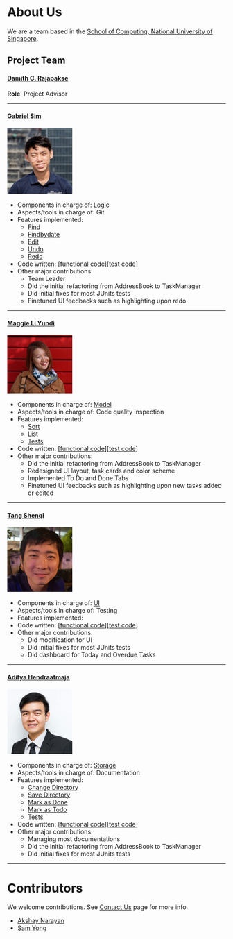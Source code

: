 # About Us

We are a team based in the [School of Computing, National University of Singapore](http://www.comp.nus.edu.sg).

## Project Team

#### [Damith C. Rajapakse](http://www.comp.nus.edu.sg/~damithch) <br>
**Role**: Project Advisor

-----

#### [Gabriel Sim](http://github.com/gabrielsim1993)
<img src="images/gabriel.png" width="150"><br>
* Components in charge of: [Logic](https://github.com/CS2103JAN2017-F12-B3/main/blob/master/docs/DeveloperGuide.md#23-logic-component)
* Aspects/tools in charge of: Git
* Features implemented:
   * [Find](https://github.com/CS2103JAN2017-F12-B3/main/blob/master/docs/UserGuide.md#110-finding-all-tasks-containing-any-keyword-in-their-task-title--description--tags-find)
   * [Findbydate](https://github.com/CS2103JAN2017-F12-B3/main/blob/master/docs/UserGuide.md#238-find-tasks-by-date-findbydate)
   * [Edit](https://github.com/CS2103JAN2017-F12-B3/main/blob/master/docs/UserGuide.md#96-editing-a-task--edit)
   * [Undo](https://github.com/CS2103JAN2017-F12-B3/main/blob/master/docs/UserGuide.md#206-undo-the-last-user-command-that-changes-data-undo)
   * [Redo](https://github.com/CS2103JAN2017-F12-B3/main/blob/master/docs/UserGuide.md#221-redo-the-last-undo-command-redo)
* Code written: [[functional code](https://github.com/CS2103JAN2017-F12-B3/main/blob/master/collated/main/A0140032E.md)][[test code](https://github.com/CS2103JAN2017-F12-B3/main/blob/master/collated/test/A0140032E.md)]
* Other major contributions:
  * Team Leader
  * Did the initial refactoring from AddressBook to TaskManager
  * Did initial fixes for most JUnits tests
  * Finetuned UI feedbacks such as highlighting upon redo

-----

#### [Maggie Li Yundi](http://github.com/maggiemeow)
<img src="images/maggiemeow.png" width="150"><br>
* Components in charge of: [Model](https://github.com/CS2103JAN2017-F12-B3/main/blob/master/docs/DeveloperGuide.md#24-model-component)
* Aspects/tools in charge of: Code quality inspection
* Features implemented:
   * [Sort](https://github.com/CS2103JAN2017-F12-B3/main/blob/master/docs/UserGuide.md#143-sorting-tasks--sort)
   * [List](https://github.com/CS2103JAN2017-F12-B3/main/blob/master/docs/UserGuide.md#62-listing-tasks--list)
   * [Tests](https://github.com/CS2103JAN2017-F12-B3/main/blob/master/docs/UserGuide.md#28-Tests)
* Code written: [[functional code](https://github.com/CS2103JAN2017-F12-B3/main/blob/master/collated/main/A0131278H.md)][[test code](https://github.com/CS2103JAN2017-F12-B3/main/blob/master/collated/test/A0131278H.md)]
* Other major contributions:
  * Did the initial refactoring from AddressBook to TaskManager
  * Redesigned UI layout, task cards and color scheme
  * Implemented To Do and Done Tabs
  * Finetuned UI feedbacks such as highlighting upon new tasks added or edited

-----

#### [Tang Shenqi](http://github.com/tangshenqi)
<img src="images/shenqit.png" width="150"><br>
* Components in charge of: [UI](https://github.com/CS2103JAN2017-F12-B3/main/blob/master/docs/DeveloperGuide.md#22-ui-component)
* Aspects/tools in charge of: Testing
* Features implemented:
* Code written: [[functional code](https://github.com/CS2103JAN2017-F12-B3/main/blob/master/collated/main/A0114523U.md)][[test code](https://github.com/CS2103JAN2017-F12-B3/main/blob/master/collated/test/A0114523U.md)]
* Other major contributions:
  * Did modification for UI
  * Did initial fixes for most JUnits tests
  * Did dashboard for Today and Overdue Tasks

-----

#### [Aditya Hendraatmaja](https://github.com/ahendraatmaja)
<img src="images/aditya.jpg" width="150"><br>
* Components in charge of: [Storage](https://github.com/CS2103JAN2017-F12-B3/main/blob/master/docs/DeveloperGuide.md#storage-component)
* Aspects/tools in charge of: Documentation
* Features implemented:
   * [Change Directory](https://github.com/CS2103JAN2017-F12-B3/main/blob/master/docs/UserGuide.md#212-change-the-directory-of-the-task-manager--load-or-open)
   * [Save Directory](https://github.com/CS2103JAN2017-F12-B3/main/blob/master/docs/UserGuide.md#213-save-the-task-manager-to-a-specified-directory-save-or--saveas)
   * [Mark as Done](https://github.com/CS2103JAN2017-F12-B3/main/blob/master/docs/UserGuide.md#250-marking-a-task-as-done--done-or-complete-or-finish)
   * [Mark as Todo](https://github.com/CS2103JAN2017-F12-B3/main/blob/master/docs/UserGuide.md#268-marking-a-task-as-todo--undone-or-revert)
   * [Tests](https://github.com/CS2103JAN2017-F12-B3/main/blob/master/docs/UserGuide.md#28-Tests)
* Code written: [[functional code](https://github.com/CS2103JAN2017-F12-B3/main/blob/master/collated/main/A0114269E.md)][[test code](https://github.com/CS2103JAN2017-F12-B3/main/blob/master/collated/test/A0114269E.md)]
* Other major contributions:
  * Managing most documentations
  * Did the initial refactoring from AddressBook to TaskManager
  * Did initial fixes for most JUnits tests

 -----

# Contributors

We welcome contributions. See [Contact Us](ContactUs.md) page for more info.

* [Akshay Narayan](https://github.com/se-edu/addressbook-level4/pulls?q=is%3Apr+author%3Aokkhoy)
* [Sam Yong](https://github.com/se-edu/addressbook-level4/pulls?q=is%3Apr+author%3Amauris)
